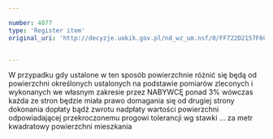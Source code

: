 ```yaml
---

number: 4077
type: 'Register item'
original_uri: 'http://decyzje.uokik.gov.pl/nd_wz_um.nsf/0/FF722D2157F6CF30C1257AC90031B8E8?OpenDocument'


---
```


W przypadku gdy ustalone w ten sposób powierzchnie różnić się będą od powierzchni określonych ustalonych na podstawie pomiarów zleconych i wykonanych we własnym zakresie przez NABYWCĘ ponad 3% wówczas każda ze stron będzie miała prawo domagania się od drugiej strony dokonania dopłaty bądź zwrotu nadpłaty wartości powierzchni odpowiadającej przekroczonemu progowi tolerancji wg stawki ... za metr kwadratowy powierzchni mieszkania

